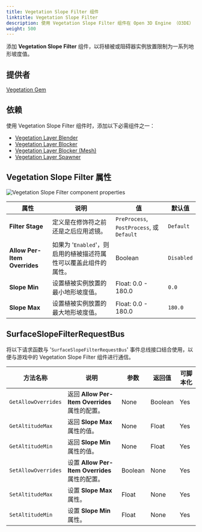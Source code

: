 ```yaml
---
title: Vegetation Slope Filter 组件
linktitle: Vegetation Slope Filter
description: 使用 Vegetation Slope Filter 组件在 Open 3D Engine （O3DE） 关卡的地形坡度限制内分布植被。
weight: 500
---
```


添加 **Vegetation Slope Filter** 组件，以将植被或阻碍器实例放置限制为一系列地形坡度值。

## 提供者

[Vegetation Gem](/docs/user-guide/gems/reference/environment/vegetation/)

## 依赖

使用 Vegetation Slope Filter 组件时，添加以下必需组件之一：
- [Vegetation Layer Blender](./../vegetation/vegetation-layer-blender)
- [Vegetation Layer Blocker](./../vegetation/vegetation-layer-blocker)
- [Vegetation Layer Blocker (Mesh)](./../vegetation/vegetation-layer-blocker-mesh)
- [Vegetation Layer Spawner](./../vegetation/layer-spawner)

## Vegetation Slope Filter 属性

![Vegetation Slope Filter component properties](/images/user-guide/components/reference/vegetation-filters/vegetation-slope-filter-component.png)

| 属性 | 说明 | 值 | 默认值 |
|-|-|-|-|
| **Filter Stage** | 定义是在修饰符之前还是之后应用滤镜。 | `PreProcess`, `PostProcess`, 或 `Default` | `Default` |
| **Allow Per-Item Overrides** | 如果为 '`Enabled`'，则启用的植被描述符属性可以覆盖此组件的属性。 | Boolean | `Disabled` |
| **Slope Min** | 设置植被实例放置的最小地形坡度值。 | Float: 0.0 - 180.0 | `0.0` |
| **Slope Max** | 设置植被实例放置的最大地形坡度值。 | Float: 0.0 - 180.0 | `180.0` |

## SurfaceSlopeFilterRequestBus

将以下请求函数与 '`SurfaceSlopeFilterRequestBus`' 事件总线接口结合使用，以便与游戏中的 Vegetation Slope Filter 组件进行通信。

| 方法名称 | 说明 | 参数 | 返回值 | 可脚本化 |
|-|-|-|-|-|
| `GetAllowOverrides` | 返回 **Allow Per-Item Overrides** 属性的配置。 | None | Boolean | Yes |
| `GetAltitudeMax` | 返回 **Slope Max** 属性的值。 | None | Float | Yes |
| `GetAltitudeMin` | 返回 **Slope Min** 属性的值。 | None | Float | Yes |
| `SetAllowOverrides` | 设置 **Allow Per-Item Overrides** 属性的配置。 | Boolean | None | Yes |
| `SetAltitudeMax` | 设置 **Slope Max** 属性。 | Float | None | Yes |
| `SetAltitudeMin` | 设置 **Slope Min** 属性。 | Float | None | Yes |
